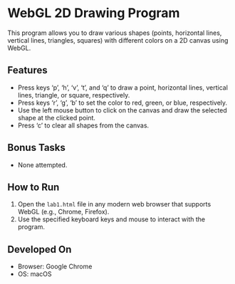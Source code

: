 # WebGL 2D Drawing Program

This program allows you to draw various shapes (points, horizontal lines, vertical lines, triangles, squares) with different colors on a 2D canvas using WebGL. 

## Features
- Press keys ‘p’, ‘h’, ‘v’, ‘t’, and ‘q’ to draw a point, horizontal lines, vertical lines, triangle, or square, respectively.
- Press keys ‘r’, ‘g’, ‘b’ to set the color to red, green, or blue, respectively.
- Use the left mouse button to click on the canvas and draw the selected shape at the clicked point.
- Press ‘c’ to clear all shapes from the canvas.

## Bonus Tasks
- None attempted.

## How to Run
1. Open the `lab1.html` file in any modern web browser that supports WebGL (e.g., Chrome, Firefox).
2. Use the specified keyboard keys and mouse to interact with the program.

## Developed On
- Browser: Google Chrome
- OS: macOS
